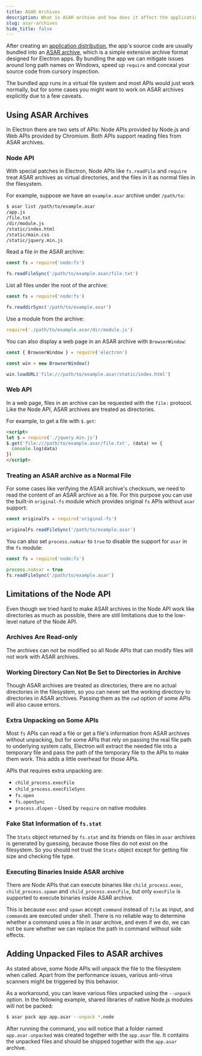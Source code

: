 ```yaml
---
title: ASAR Archives
description: What is ASAR archive and how does it affect the application.
slug: asar-archives
hide_title: false
---
```


After creating an [application distribution](application-distribution.md), the
app's source code are usually bundled into an [ASAR archive](https://github.com/electron/asar),
which is a simple extensive archive format designed for Electron apps. By bundling the app
we can mitigate issues around long path names on Windows, speed up `require` and conceal your source
code from cursory inspection.

The bundled app runs in a virtual file system and most APIs would just work
normally, but for some cases you might want to work on ASAR archives explicitly
due to a few caveats.

## Using ASAR Archives

In Electron there are two sets of APIs: Node APIs provided by Node.js and Web
APIs provided by Chromium. Both APIs support reading files from ASAR archives.

### Node API

With special patches in Electron, Node APIs like `fs.readFile` and `require`
treat ASAR archives as virtual directories, and the files in it as normal
files in the filesystem.

For example, suppose we have an `example.asar` archive under `/path/to`:

```sh
$ asar list /path/to/example.asar
/app.js
/file.txt
/dir/module.js
/static/index.html
/static/main.css
/static/jquery.min.js
```

Read a file in the ASAR archive:

```js
const fs = require('node:fs')

fs.readFileSync('/path/to/example.asar/file.txt')
```

List all files under the root of the archive:

```js
const fs = require('node:fs')

fs.readdirSync('/path/to/example.asar')
```

Use a module from the archive:

```js @ts-nocheck
require('./path/to/example.asar/dir/module.js')
```

You can also display a web page in an ASAR archive with `BrowserWindow`:

```js
const { BrowserWindow } = require('electron')

const win = new BrowserWindow()

win.loadURL('file:///path/to/example.asar/static/index.html')
```

### Web API

In a web page, files in an archive can be requested with the `file:` protocol.
Like the Node API, ASAR archives are treated as directories.

For example, to get a file with `$.get`:

```html
<script>
let $ = require('./jquery.min.js')
$.get('file:///path/to/example.asar/file.txt', (data) => {
  console.log(data)
})
</script>
```

### Treating an ASAR archive as a Normal File

For some cases like verifying the ASAR archive's checksum, we need to read the
content of an ASAR archive as a file. For this purpose you can use the built-in
`original-fs` module which provides original `fs` APIs without `asar` support:

<!-- eslint-disable unicorn/prefer-node-protocol -->

```js
const originalFs = require('original-fs')

originalFs.readFileSync('/path/to/example.asar')
```

You can also set `process.noAsar` to `true` to disable the support for `asar` in
the `fs` module:

```js
const fs = require('node:fs')

process.noAsar = true
fs.readFileSync('/path/to/example.asar')
```

## Limitations of the Node API

Even though we tried hard to make ASAR archives in the Node API work like
directories as much as possible, there are still limitations due to the
low-level nature of the Node API.

### Archives Are Read-only

The archives can not be modified so all Node APIs that can modify files will not
work with ASAR archives.

### Working Directory Can Not Be Set to Directories in Archive

Though ASAR archives are treated as directories, there are no actual
directories in the filesystem, so you can never set the working directory to
directories in ASAR archives. Passing them as the `cwd` option of some APIs
will also cause errors.

### Extra Unpacking on Some APIs

Most `fs` APIs can read a file or get a file's information from ASAR archives
without unpacking, but for some APIs that rely on passing the real file path to
underlying system calls, Electron will extract the needed file into a
temporary file and pass the path of the temporary file to the APIs to make them
work. This adds a little overhead for those APIs.

APIs that requires extra unpacking are:

* `child_process.execFile`
* `child_process.execFileSync`
* `fs.open`
* `fs.openSync`
* `process.dlopen` - Used by `require` on native modules

### Fake Stat Information of `fs.stat`

The `Stats` object returned by `fs.stat` and its friends on files in `asar`
archives is generated by guessing, because those files do not exist on the
filesystem. So you should not trust the `Stats` object except for getting file
size and checking file type.

### Executing Binaries Inside ASAR archive

There are Node APIs that can execute binaries like `child_process.exec`,
`child_process.spawn` and `child_process.execFile`, but only `execFile` is
supported to execute binaries inside ASAR archive.

This is because `exec` and `spawn` accept `command` instead of `file` as input,
and `command`s are executed under shell. There is no reliable way to determine
whether a command uses a file in asar archive, and even if we do, we can not be
sure whether we can replace the path in command without side effects.

## Adding Unpacked Files to ASAR archives

As stated above, some Node APIs will unpack the file to the filesystem when
called. Apart from the performance issues, various anti-virus scanners might
be triggered by this behavior.

As a workaround, you can leave various files unpacked using the `--unpack` option.
In the following example, shared libraries of native Node.js modules will not be
packed:

```sh
$ asar pack app app.asar --unpack *.node
```

After running the command, you will notice that a folder named `app.asar.unpacked`
was created together with the `app.asar` file. It contains the unpacked files
and should be shipped together with the `app.asar` archive.
